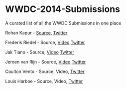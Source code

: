 WWDC-2014-Submissions
=====================

A curated list of all the WWDC Submissions in one place

Rohan Kapur - [Source](https://github.com/MCKapur/WWDC-2014-Scholarship-App), [Twitter](http://twitter.com/@MCKapur)

Frederik Riedel - Source, [Video](http://youtu.be/8oy6gPt551Q) [Twitter](http://twitter.com/@FrederikRiedel)

Jak Tiano - Source, [Video](https://www.facebook.com/photo.php?v=10152233518049733) [Twitter](http://twitter.com/@ChasElt])

Jeroen van Rijn - Source, [Video](https://www.youtube.com/watch?v=xUt5UCBAoLI) [Twitter](http://twitter.com/@Jeroen0704)

Coulton Vento - Source, Video, [Twitter](http://twitter.com/@coultonvento)

Louis Harboe - Source, Video, [Twitter](http://twitter.com/@spiralstairs) 
